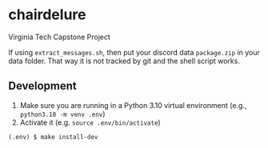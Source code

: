 # chairdelure
Virginia Tech Capstone Project

If using `extract_messages.sh`, then put your discord data `package.zip` in your data folder.
That way it is not tracked by git and the shell script works.

## Development

1. Make sure you are running in a Python 3.10 virtual environment (e.g., `python3.10 -m venv .env`)
2. Activate it (e.g. `source .env/bin/activate`)

```shell
(.env) $ make install-dev
```